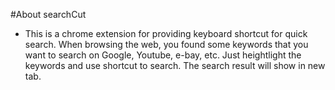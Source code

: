 #About searchCut
* This is a chrome extension for providing keyboard shortcut for quick search. 
	When browsing the web, you found some keywords that you want to search on Google, Youtube, e-bay, etc. Just heightlight the keywords and use shortcut to search. The search result will show in new tab.